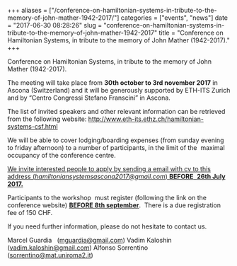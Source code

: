 +++
aliases = ["/conference-on-hamiltonian-systems-in-tribute-to-the-memory-of-john-mather-1942-2017/"]
categories = ["events", "news"]
date = "2017-06-30 08:28:26"
slug = "conference-on-hamiltonian-systems-in-tribute-to-the-memory-of-john-mather-1942-2017"
title = "Conference on Hamiltonian Systems, in tribute to the memory of John Mather (1942-2017)."
+++

Conference on Hamiltonian Systems, in tribute to the memory of John
Mather (1942-2017).

The meeting will take place from **<span class="aBn"><span
class="aQJ">30th october to 3rd november 2017</span></span>** in Ascona
(Switzerland) and it will be generously supported by ETH-ITS Zurich and
by “Centro Congressi Stefano Franscini” in Ascona.

<div>

The list of invited speakers and other relevant information can be
retrieved from the following
website: <http://www.eth-its.ethz.ch/hamiltonian-systems-csf.html>

</div>

<div>

</div>

<div>

<div>

We will be able to cover lodging/boarding expenses (from <span
class="aBn"><span class="aQJ">sunday</span></span> evening to <span
class="aBn"><span class="aQJ">friday</span></span> afternoon) to a
number of participants, in the limit of the  maximal occupancy of the
conference centre.

</div>

<div>

<u>We invite interested people to apply by sending a email with cv to
this address (*<hamiltoniansystemsascona2017@gmail.com>*) **BEFORE**
 **<span class="aBn"><span class="aQJ">26th July
2017</span></span>.**</u>

</div>

<div>

</div>

<div>

<div>

Participants to the workshop  must register (following the link on the
conference website) **<u>BEFORE <span class="aBn"><span class="aQJ">8th
september</span></span></u>**.  There is a due registration fee of 150
CHF.

</div>

</div>

</div>

<div>

</div>

<div>

</div>

<div>

</div>

<div>

<div>

<div>

If you need further information, please do not hesitate to contact us.

</div>

</div>

<div>

</div>

<div>

</div>

<div>

Marcel Guardia   (<mguardia@gmail.com>) Vadim Kaloshin  
(<vadim.kaloshin@gmail.com>) Alfonso Sorrentino
(<sorrentino@mat.uniroma2.it>)

</div>

</div>
